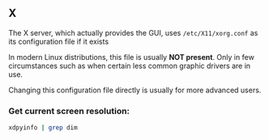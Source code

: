 ## X

The X server, which actually provides the GUI, uses `/etc/X11/xorg.conf` as its configuration file if it exists

In modern Linux distributions, this file is usually **NOT present**.
Only in few circumstances such as when certain less common graphic drivers are in use.

Changing this configuration file directly is usually for more advanced users. 

### Get current screen resolution:

```sh
xdpyinfo | grep dim
```


